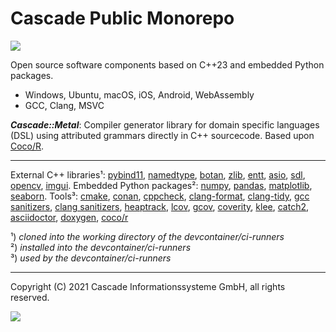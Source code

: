 # Cascade Public Monorepo

![](https://github.com/cascade-gmbh/cascade-public/actions/workflows/ci.yml/badge.svg)

Open source software components based on C++23 and embedded Python packages.

- Windows, Ubuntu, macOS, iOS, Android, WebAssembly 
- GCC, Clang, MSVC

***Cascade::Metal***: Compiler generator library for domain specific languages (DSL) using attributed grammars directly in C++ sourcecode. Based upon [Coco/R](https://github.com/mingodad/CocoR-CPP).

---

External C++ libraries¹:
  [pybind11](https://github.com/pybind/pybind11),
  [namedtype](https://github.com/joboccara/NamedType),
  [botan](https://github.com/randombit/botan),
  [zlib](https://github.com/madler/zlib),
  [entt](https://github.com/skypjack/entt),
  [asio](https://github.com/chriskohlhoff/asio),
  [sdl](https://github.com/libsdl-org/SDL),
  [opencv](https://github.com/opencv/opencv),
  [imgui](https://github.com/ocornut/imgui.git).
Embedded Python packages²:
  [numpy](https://github.com/numpy/numpy),
  [pandas](https://github.com/pandas-dev/pandas),
  [matplotlib](https://github.com/matplotlib/matplotlib),
  [seaborn](https://github.com/mwaskom/seaborn).
Tools³:
  [cmake](),
  [conan](),
  [cppcheck](),
  [clang-format](),
  [clang-tidy](),
  [gcc sanitizers](),
  [clang sanitizers](),
  [heaptrack](),
  [lcov](),
  [gcov](),
  [coverity](),
  [klee](https://github.com/klee/klee),
  [catch2](https://github.com/catchorg/Catch2),
  [asciidoctor](https://github.com/asciidoctor/asciidoctor),
  [doxygen](https://github.com/doxygen/doxygen),
  [coco/r](https://github.com/mingodad/CocoR-CPP)

¹) *cloned into the working directory of the devcontainer/ci-runners*  
²) *installed into the devcontainer/ci-runners*  
³) *used by the devcontainer/ci-runners*

---

Copyright (C) 2021 Cascade Informationssysteme GmbH, all rights reserved.

![](https://img.shields.io/badge/License-MIT-yellow.svg)
